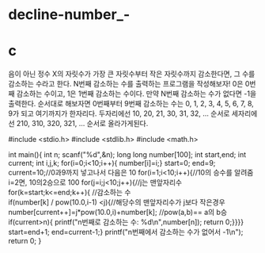 # decline-number_-
# c
음이 아닌 정수 X의 자릿수가 가장 큰 자릿수부터 작은 자릿수까지 감소한다면, 그 수를 감소하는 수라고 한다. N번째 감소하는 수를 출력하는 프로그램을 작성해보자! 0은 0번째 감소하는 수이고, 1은 1번째 감소하는 수이다. 만약 N번째 감소하는 수가 없다면 -1을 출력한다.
순서대로 해보자면 0번째부터 9번째 감소하는 수는 0, 1, 2, 3, 4, 5, 6, 7, 8, 9가 되고 여기까지가 한자리다. 두자리에선 10, 20, 21, 30, 31, 32, … 순서로 세자리에선 210, 310, 320, 321, … 순서로 올라가게된다.

#include <stdio.h>
#include <stdlib.h>
#include <math.h>

int main(){
	int n;
	scanf("%d",&n);
	long long number[100];
	int start,end;
	int current;
	int i,j,k;
	for(i=0;i<10;i++){
		number[i]=i;}
	start=0;
	end=9;
	current=10;//0과9까지 넣고나서 다음은 10 
	for(i=1;i<10;i++){//10의 승수를 알려줌 i=2면, 10의2승으로 100
	    for(j=i;j<10;j++){//j는 맨앞자리수  
	    	for(k=start;k<=end;k++){ //감소하는 수  
	    		if(number[k] / pow(10.0,i-1) <j){//해당수의 맨앞자리수가 j보다 작은경우  
	    			number[current++]=j*pow(10.0,i)+number[k]; //pow(a,b)== a의 b승  
	    			if(current>n){
	    				printf("n번째로 감소하는 수: %d\n",number[n]);
	    				return 0;}}}}
		start=end+1;
		end=current-1;}
	printf("n번째에서 감소하는 수가 없어서 -1\n");
	return 0;
}
